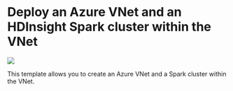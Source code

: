 # Deploy an Azure VNet and an HDInsight Spark cluster within the VNet

<a href="https://portal.azure.com/#create/Microsoft.Template/uri/https%3A%2F%2Fraw.githubusercontent.com%2FAzure%2Fazure-quickstart-templates%2Fmaster%2F101-hdinsight-spark-linux-vnet%2Fazuredeploy.json" target="_blank">
    <img src="http://azuredeploy.net/deploybutton.png"/>
</a>

This template allows you to create an Azure VNet and a Spark cluster within the VNet. 
